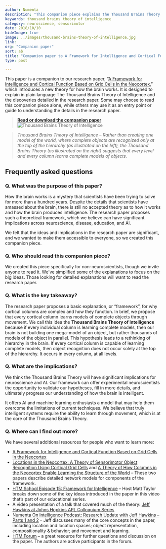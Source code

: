 ```yaml
---
author: Numenta
description: "This companion piece explains the Thousand Brains Theory of Intelligence, one of the big ideas introduced in the October 2018 research paper A Framework for Intelligence and Cortical Function Based on Grid Cells in the Neocortex by Jeff Hawkins, Marcus Lewis, Scott Purdy, Mirko Klukas, and Subutai Ahmad.  Written by non-neuroscientists, it can be read as a standalone piece or as a primer for the full research paper."
keywords: thousand brains theory of intelligence
category: neuroscience, sensorimotor
date: 2018/10/10
hideImage: true
image: ../images/thousand-brains-theory-of-intelligence.jpg
link:
org: "Companion paper"
sort: ab
title: "Companion paper to A Framework for Intelligence and Cortical Function Based on Grid Cells in the Neocortex"
type: post

---
```



This paper is a companion to our research paper, “[A Framework for Intelligence and Cortical Function Based on Grid Cells in the Neocortex](/neuroscience-research/research-publications/papers/a-framework-for-intelligence-and-cortical-function-based-on-grid-cells-in-the-neocortex/),” which introduces a new theory for how the brain works.  It is designed to explain in plain language The Thousand Brains Theory of Intelligence and the discoveries detailed in the research paper.  Some may choose to read this companion piece alone, while others may use it as an entry point or guide to understanding the details in the research paper.

> **[Read or download the companion paper](/assets/pdf/research-publications/papers/Companion-paper-to-A-Framework-for-Intelligence-and-Cortical-Function-Based-on-Grid-Cells-in-the-Neocortex.pdf)**
<br>![Thousand Brains Theory of Intelligence](../images/thousand-brains-theory-of-intelligence.jpg)</br>

> *Thousand Brains Theory of Intelligence – Rather than creating one model of the world, where complete objects are recognized only at the top of the hierarchy (as illustrated on the left), the Thousand Brains Theory (as illustrated on the right) suggests that every level and every column learns complete models of objects.*

## Frequently asked questions

### Q. What was the purpose of this paper?
How the brain works is a mystery that scientists have been trying to solve for more than a hundred years.  Despite the details that scientists have amassed about the brain, there is still no accepted theory as to how it works and how the brain produces intelligence.  The research paper proposes such a theoretical framework, which we believe can have significant implications across neuroscience, disease, education, and AI.  

We felt that the ideas and implications in the research paper are significant, and we wanted to make them accessible to everyone, so we created this companion piece.

### Q. Who should read this companion piece?
We created this piece specifically for non-neuroscientists, though we invite anyone to read it. We've simplified some of the explanations to focus on the big ideas. Those looking for detailed explanations will want to read the research paper.

### Q. What is the key takeaway?
The research paper proposes a basic explanation, or “framework”, for why cortical columns are complex and how they function. In brief, we propose that every cortical column learns models of complete objects through movement.  We call this idea the **Thousand Brains Theory of Intelligence** because if every individual column is learning complete models, then our brain is not building one mega-model of an object, but rather thousands of models of the object in parallel. This hypothesis leads to a rethinking of hierarchy in the brain. If every cortical column is capable of learning complete models, then object recognition does not occur solely at the top of the hierarchy. It occurs in every column, at all levels.  

### Q. What are the implications?
We think the Thousand Brains Theory will have significant implications for neuroscience and AI.  Our framework can offer experimental neuroscientists the opportunity to validate our hypotheses, fill in more details, and ultimately progress our understanding of how the brain is intelligent.

It offers AI and machine learning enthusiasts a model that may help them overcome the limitations of current techniques.  We believe that truly intelligent systems require the ability to learn through movement, which is at the core of the Thousand Brains Theory.

### Q. Where can I find out more?
We have several additional resources for people who want to learn more:
* [A Framework for Intelligence and Cortical Function Based on Grid Cells in the Neocortex](/neuroscience-research/research-publications/papers/a-framework-for-intelligence-and-cortical-function-based-on-grid-cells-in-the-neocortex/)
* [Locations in the Neocortex: A Theory of Sensorimotor Object Recognition Using Cortical Grid Cells](/neuroscience-research/research-publications/papers/locations-in-the-neocortex-a-theory-of-sensorimotor-object-recognition-using-cortical-grid-cells/) and [A Theory of How Columns in the Neocortex Enable Learning the Structure of the World](/neuroscience-research/research-publications/papers/a-theory-of-how-columns-in-the-neocortex-enable-learning-the-structure-of-the-world/) – These two papers describe detailed network models for components of the framework.
* [HTM School Episode 15: Framework for Intelligence](https://www.youtube.com/watch?v=LNRZD9YJCdI) – Host Matt Taylor breaks down some of the key ideas introduced in the paper in this video that’s part of our educational series.
* A video presentation of a talk that covered much of the theory: [Jeff Hawkins at Johns Hopkins APL Colloquium Series](/resources/videos/jeff-hawkins-johns-hopkins-apl-talk/)
* [Numenta On Intelligence Podcast: Research Update with Jeff Hawkins – Parts 1 and 2](/resources/numenta-on-intelligence-podcast/episode-1-research-update-with-Jeff-Hawkins-part-1/) – Jeff discusses many of the core concepts in the paper, including location and location spaces; object representation, compositionality & behavior; and movement and learning.
* [HTM Forum]( https://discourse.numenta.org/) – a great resource for further questions and discussion on the paper.  The authors are active participants in the forum.
